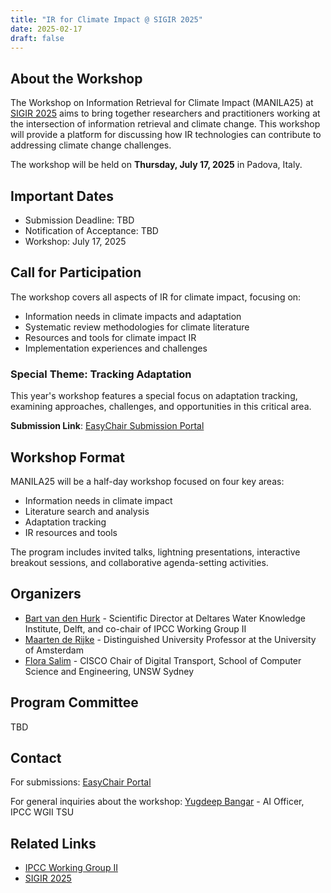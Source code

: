 ```yaml
---
title: "IR for Climate Impact @ SIGIR 2025"
date: 2025-02-17
draft: false
---
```


## About the Workshop

The Workshop on Information Retrieval for Climate Impact (MANILA25) at [SIGIR 2025](https://sigir2025.dei.unipd.it/) aims to bring together researchers and practitioners working at the intersection of information retrieval and climate change. This workshop will provide a platform for discussing how IR technologies can contribute to addressing climate change challenges.

The workshop will be held on **Thursday, July 17, 2025** in Padova, Italy.

## Important Dates

- Submission Deadline: TBD
- Notification of Acceptance: TBD
- Workshop: July 17, 2025

## Call for Participation

The workshop covers all aspects of IR for climate impact, focusing on:
- Information needs in climate impacts and adaptation
- Systematic review methodologies for climate literature
- Resources and tools for climate impact IR
- Implementation experiences and challenges

### Special Theme: Tracking Adaptation
This year's workshop features a special focus on adaptation tracking, examining approaches, challenges, and opportunities in this critical area.

**Submission Link**: [EasyChair Submission Portal](https://easychair.org/my/conference?conf=manila25)

## Workshop Format

MANILA25 will be a half-day workshop focused on four key areas:
- Information needs in climate impact
- Literature search and analysis
- Adaptation tracking
- IR resources and tools

The program includes invited talks, lightning presentations, interactive breakout sessions, and collaborative agenda-setting activities.

## Organizers

- [Bart van den Hurk](https://www.ipcc.ch/people/bart-van-den-hurk/) - Scientific Director at Deltares Water Knowledge Institute, Delft, and co-chair of IPCC Working Group II
- [Maarten de Rijke](https://staff.fnwi.uva.nl/m.derijke/) - Distinguished University Professor at the University of Amsterdam
- [Flora Salim](https://www.unsw.edu.au/staff/flora-salim) - CISCO Chair of Digital Transport, School of Computer Science and Engineering, UNSW Sydney

## Program Committee

TBD

## Contact

For submissions: [EasyChair Portal](https://easychair.org/my/conference?conf=manila25)

For general inquiries about the workshop: [Yugdeep Bangar](mailto:yugdeep.bangar@deltares.nl) - AI Officer, IPCC WGII TSU

## Related Links
- [IPCC Working Group II](https://www.ipcc.ch/working-group/wg2/)
- [SIGIR 2025](https://sigir2025.dei.unipd.it/)
